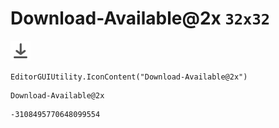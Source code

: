 # Download-Available@2x `32x32`
<img src="/img/Download-Available@2x.png" width=32 height=32>

``` CSharp
EditorGUIUtility.IconContent("Download-Available@2x")
```
```
Download-Available@2x
```
```
-3108495770648099554
```
